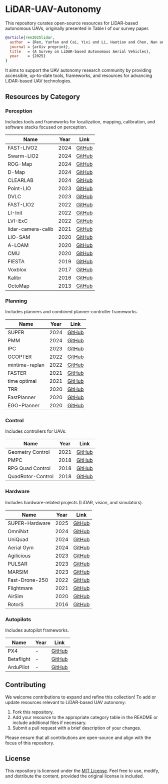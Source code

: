 # LiDAR-UAV-Autonomy

This repository curates open-source resources for LiDAR-based autonomous UAVs, originally presented in Table I of our survey paper.

```bib
@article{ren2025lidar,
  author  = {Ren, Yunfan and Cai, Yixi and Li, Haotian and Chen, Nan and Zhu, Fangcheng and Yin, Longji and Kong, Fanze and Li, Rundong and Zhang, Fu},
  journal = {arXiv preprint},
  title   = {A Survey on LiDAR-based Autonomous Aerial Vehicles},
  year    = {2025}
}
```

 It aims to support the UAV autonomy research community by providing accessible, up-to-date tools, frameworks, and resources for advancing LiDAR-based UAV technologies.

## Resources by Category

### Perception
Includes tools and frameworks for localization, mapping, calibration, and software stacks focused on perception.

| **Name**           | **Year** | **Link**                                                     |
| ------------------ | -------- | ------------------------------------------------------------ |
| FAST-LIVO2         | 2024     | [GitHub](https://github.com/hku-mars/FAST-LIVO2)             |
| Swarm-LIO2         | 2024     | [GitHub](https://github.com/hku-mars/Swarm-LIO2)             |
| ROG-Map            | 2024     | [GitHub](https://github.com/hku-mars/ROG-Map)                |
| D-Map              | 2024     | [GitHub](https://github.com/hku-mars/D-Map)                  |
| CLEARLAB           | 2024     | [GitHub](https://github.com/Zhefan-Xu/CERLAB-UAV-Autonomy)   |
| Point-LIO          | 2023     | [GitHub](https://github.com/hku-mars/Point-LIO)              |
| DVLC               | 2023     | [GitHub](https://github.com/koide3/direct_visual_lidar_calibration) |
| FAST-LIO2          | 2022     | [GitHub](https://github.com/hku-mars/FAST_LIO)               |
| LI-Init            | 2022     | [GitHub](https://github.com/hku-mars/LiDAR_IMU_Init)         |
| LVI-ExC            | 2022     | [GitHub](https://github.com/peterWon/LVI-ExC)                |
| lidar-camera-calib | 2021     | [GitHub](https://github.com/hku-mars/livox_camera_calib)     |
| LIO-SAM            | 2020     | [GitHub](https://github.com/TixiaoShan/LIO-SAM)              |
| A-LOAM             | 2020     | [GitHub](https://github.com/HKUST-Aerial-Robotics/A-LOAM)    |
| CMU                | 2020     | [GitHub](https://github.com/HongbiaoZ/autonomous_exploration_development_environment) |
| FIESTA             | 2019     | [GitHub](https://github.com/HKUST-Aerial-Robotics/FIESTA)    |
| Voxblox            | 2017     | [GitHub](https://github.com/ethz-asl/voxblox)                |
| Kalibr             | 2016     | [GitHub](https://github.com/ethz-asl/kalibr)                 |
| OctoMap            | 2013     | [GitHub](https://github.com/OctoMap/octomap)                 |

### Planning
Includes planners and combined planner-controller frameworks.

| **Name**       | **Year** | **Link**                                                     |
| -------------- | -------- | ------------------------------------------------------------ |
| SUPER            | 2024     | [GitHub](https://github.com/hku-mars/SUPER)         |
| PMM            | 2024     | [GitHub](https://github.com/ctu-mrs/pmm_uav_planner)         |
| IPC            | 2023     | [GitHub](https://github.com/hku-mars/IPC)                    |
| GCOPTER        | 2022     | [GitHub](https://github.com/ZJU-FAST-Lab/GCOPTER)            |
| mintime-replan | 2022     | [GitHub](https://github.com/uzh-rpg/sb_min_time_quadrotor_planning) |
| FASTER         | 2021     | [GitHub](https://github.com/mit-acl/faster)                  |
| time optimal   | 2021     | [GitHub](https://github.com/uzh-rpg/rpg_time_optimal)        |
| TRR            | 2020     | [GitHub](https://github.com/HKUST-Aerial-Robotics/Teach-Repeat-Replan) |
| FastPlanner    | 2020     | [GitHub](https://github.com/HKUST-Aerial-Robotics/Fast-Planner) |
| EGO-Planner    | 2020     | [GitHub](https://github.com/ZJU-FAST-Lab/ego-planner)        |

### Control
Includes controllers for UAVs.

| **Name**          | **Year** | **Link**                                                     |
| ----------------- | -------- | ------------------------------------------------------------ |
| Geometry Control  | 2021     | [GitHub](https://github.com/yorgoon/minimum-snap-geometric-control) |
| PMPC              | 2018     | [GitHub](https://github.com/uzh-rpg/rpg_mpc)                 |
| RPG Quad Control  | 2018     | [GitHub](https://github.com/uzh-rpg/rpg_quadrotor_control)   |
| QuadRotor-Control | 2018     | [GitHub](https://github.com/srikantrao/QuadRotor-Control)    |

### Hardware
Includes hardware-related projects (LiDAR, vision, and simulators).

| **Name**       | **Year** | **Link**                                                   |
| -------------- | -------- | ---------------------------------------------------------- |
| SUPER-Hardware        | 2025     | [GitHub](https://github.com/hku-mars/SUPER-Hardware) |
| OmniNxt        | 2024     | [GitHub](https://github.com/HKUST-Aerial-Robotics/OmniNxt) |
| UniQuad        | 2024     | [GitHub](https://github.com/HKUST-Aerial-Robotics/UniQuad) |
| Aerial Gym     | 2024     | [GitHub](https://github.com/ntnu-arl/aerial_gym_simulator) |
| Agilicious     | 2023     | [GitHub](https://github.com/uzh-rpg/agilicious)            |
| PULSAR         | 2023     | [GitHub](https://github.com/hku-mars/PULSAR)               |
| MARSIM         | 2023     | [GitHub](https://github.com/hku-mars/MARSIM)               |
| Fast-Drone-250 | 2022     | [GitHub](https://github.com/ZJU-FAST-Lab/Fast-Drone-250)   |
| Flightmare     | 2021     | [GitHub](https://github.com/uzh-rpg/flightmare)            |
| AirSim         | 2020     | [GitHub](https://microsoft.github.io/AirSim/)              |
| RotorS         | 2016     | [GitHub](https://github.com/ethz-asl/rotors_simulator)     |

### Autopilots
Includes autopilot frameworks.

| **Name**   | **Year** | **Link**                                           |
| ---------- | -------- | -------------------------------------------------- |
| PX4        | -        | [GitHub](https://github.com/PX4)                   |
| Betaflight | -        | [GitHub](https://github.com/betaflight/betaflight) |
| ArduPilot  | -        | [GitHub](https://github.com/ArduPilot/ardupilot)   |

## Contributing

We welcome contributions to expand and refine this collection! To add or update resources relevant to LiDAR-based UAV autonomy:
1. Fork this repository.
2. Add your resource to the appropriate category table in the README or include additional files if necessary.
3. Submit a pull request with a brief description of your changes.

Please ensure that all contributions are open-source and align with the focus of this repository.

## License

This repository is licensed under the [MIT License](LICENSE). Feel free to use, modify, and distribute the content, provided the original license is included.